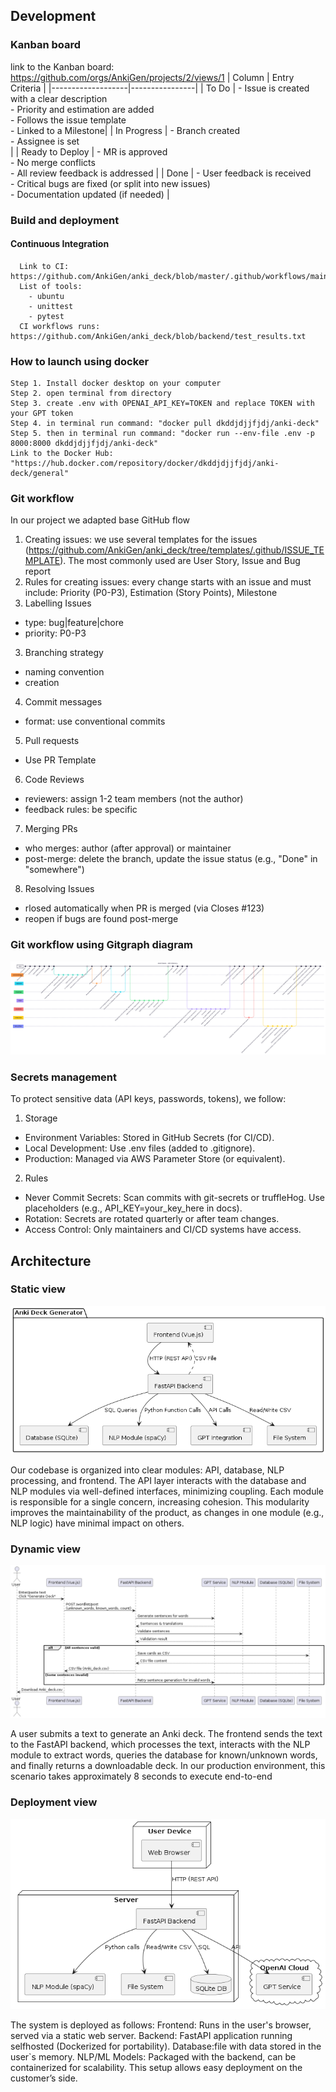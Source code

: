 ## Development 
### Kanban board
link to the Kanban board: https://github.com/orgs/AnkiGen/projects/2/views/1
| Column            | Entry Criteria |
|-------------------|----------------|
| To Do         | - Issue is created with a clear description<br>- Priority and estimation are added<br>- Follows the issue template<br>- Linked to a Milestone|
| In Progress   | - Branch created <br>- Assignee is set<br>|
| Ready to Deploy | - MR is approved<br>- No merge conflicts<br>- All review feedback is addressed |
| Done          | - User feedback is received<br>- Critical bugs are fixed (or split into new issues)<br>- Documentation updated (if needed) |

### Build and deployment
  #### Continuous Integration
      Link to CI: https://github.com/AnkiGen/anki_deck/blob/master/.github/workflows/main.yml
      List of tools:
        - ubuntu
        - unittest
        - pytest
      CI workflows runs: https://github.com/AnkiGen/anki_deck/blob/backend/test_results.txt
### How to launch using docker
```
Step 1. Install docker desktop on your computer
Step 2. open terminal from directory
Step 3. create .env with OPENAI_API_KEY=TOKEN and replace TOKEN with your GPT token 
Step 4. in terminal run command: "docker pull dkddjdjjfjdj/anki-deck"
Step 5. then in terminal run command: "docker run --env-file .env -p 8000:8000 dkddjdjjfjdj/anki-deck"
Link to the Docker Hub: "https://hub.docker.com/repository/docker/dkddjdjjfjdj/anki-deck/general"
```

### Git workflow
In our project we adapted base GitHub flow
1. Creating issues: we use several templates for the issues (https://github.com/AnkiGen/anki_deck/tree/templates/.github/ISSUE_TEMPLATE). The most commonly used are User Story, Issue and Bug report
2. Rules for creating issues: every change starts with an issue and must include: Priority (P0-P3), Estimation (Story Points), Milestone
3. Labelling Issues
- type: bug|feature|chore
- priority: P0-P3
3. Branching strategy
- naming convention
- creation
4. Commit messages
- format: use conventional commits
5. Pull requests
- Use PR Template
6. Code Reviews
- reviewers: assign 1-2 team members (not the author)
- feedback rules: be specific
7. Merging PRs
- who merges: author (after approval) or maintainer
- post-merge: delete the branch, update the issue status (e.g., "Done" in "somewhere")
8. Resolving Issues
- rlosed automatically when PR is merged (via Closes #123)
- reopen if bugs are found post-merge
### Git workflow using Gitgraph diagram
![GitGraph diagram](./docs/GitGraph.png)
### Secrets management
To protect sensitive data (API keys, passwords, tokens), we follow:
1. Storage
- Environment Variables: Stored in GitHub Secrets (for CI/CD).
- Local Development: Use .env files (added to .gitignore).
- Production: Managed via AWS Parameter Store (or equivalent).
2. Rules
- Never Commit Secrets: Scan commits with git-secrets or truffleHog. Use placeholders (e.g., API_KEY=your_key_here in docs).
- Rotation: Secrets are rotated quarterly or after team changes.
- Access Control: Only maintainers and CI/CD systems have access.

## Architecture
### Static view
![Component digram](./docs/architecture/static-view/static_view.png)  

Our codebase is organized into clear modules: API, database, NLP processing, and frontend. The API layer interacts with the database and NLP modules via well-defined interfaces, minimizing coupling. Each module is responsible for a single concern, increasing cohesion. This modularity improves the maintainability of the product, as changes in one module (e.g., NLP logic) have minimal impact on others.
### Dynamic view
![Sequence diagram](./docs/architecture/dynamic-view/dyn_view.png)  

A user submits a text to generate an Anki deck. The frontend sends the text to the FastAPI backend, which processes the text, interacts with the NLP module to extract words, queries the database for known/unknown words, and finally returns a downloadable deck. In our production environment, this scenario takes approximately 8 seconds to execute end-to-end
### Deployment view
![Deployment view digram](./docs/architecture/deployment-view/depl_view.png)  

The system is deployed as follows:
Frontend: Runs in the user's browser, served via a static web server. Backend: FastAPI application running selfhosted (Dockerized for portability). Database:file with data stored in the user`s memory. NLP/ML Models: Packaged with the backend, can be containerized for scalability. This setup allows easy deployment on the customer’s side. 
